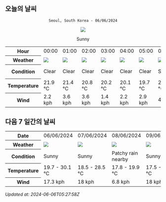 ## 오늘의 날씨
<div align="center">

`Seoul, South Korea - 06/06/2024`

<img src="https://cdn.weatherapi.com/weather/64x64/day/113.png"/>

Sunny

</div>


<table>
    <tr>
        <th>Hour</th>
        <td>00:00</td><td>01:00</td><td>02:00</td><td>03:00</td><td>04:00</td><td>05:00</td><td>06:00</td><td>07:00</td><td>08:00</td><td>09:00</td><td>10:00</td><td>11:00</td><td>12:00</td><td>13:00</td><td>14:00</td><td>15:00</td><td>16:00</td><td>17:00</td><td>18:00</td><td>19:00</td><td>20:00</td><td>21:00</td><td>22:00</td><td>23:00</td>
    </tr>
    <tr>
        <th>Weather</th>
        <td><img src="https://cdn.weatherapi.com/weather/64x64/night/113.png"></img></td><td><img src="https://cdn.weatherapi.com/weather/64x64/night/113.png"></img></td><td><img src="https://cdn.weatherapi.com/weather/64x64/night/113.png"></img></td><td><img src="https://cdn.weatherapi.com/weather/64x64/night/113.png"></img></td><td><img src="https://cdn.weatherapi.com/weather/64x64/night/113.png"></img></td><td><img src="https://cdn.weatherapi.com/weather/64x64/night/113.png"></img></td><td><img src="https://cdn.weatherapi.com/weather/64x64/day/113.png"></img></td><td><img src="https://cdn.weatherapi.com/weather/64x64/day/113.png"></img></td><td><img src="https://cdn.weatherapi.com/weather/64x64/day/113.png"></img></td><td><img src="https://cdn.weatherapi.com/weather/64x64/day/113.png"></img></td><td><img src="https://cdn.weatherapi.com/weather/64x64/day/113.png"></img></td><td><img src="https://cdn.weatherapi.com/weather/64x64/day/113.png"></img></td><td><img src="https://cdn.weatherapi.com/weather/64x64/day/113.png"></img></td><td><img src="https://cdn.weatherapi.com/weather/64x64/day/113.png"></img></td><td><img src="https://cdn.weatherapi.com/weather/64x64/day/116.png"></img></td><td><img src="https://cdn.weatherapi.com/weather/64x64/day/113.png"></img></td><td><img src="https://cdn.weatherapi.com/weather/64x64/day/113.png"></img></td><td><img src="https://cdn.weatherapi.com/weather/64x64/day/113.png"></img></td><td><img src="https://cdn.weatherapi.com/weather/64x64/day/113.png"></img></td><td><img src="https://cdn.weatherapi.com/weather/64x64/day/113.png"></img></td><td><img src="https://cdn.weatherapi.com/weather/64x64/night/113.png"></img></td><td><img src="https://cdn.weatherapi.com/weather/64x64/night/113.png"></img></td><td><img src="https://cdn.weatherapi.com/weather/64x64/night/113.png"></img></td><td><img src="https://cdn.weatherapi.com/weather/64x64/night/113.png"></img></td>
    </tr>
    <tr>
        <th>Condition</th>
        <td width="200px">Clear </td><td width="200px">Clear </td><td width="200px">Clear </td><td width="200px">Clear </td><td width="200px">Clear </td><td width="200px">Clear </td><td width="200px">Sunny</td><td width="200px">Sunny</td><td width="200px">Sunny</td><td width="200px">Sunny</td><td width="200px">Sunny</td><td width="200px">Sunny</td><td width="200px">Sunny</td><td width="200px">Sunny</td><td width="200px">Partly cloudy</td><td width="200px">Sunny</td><td width="200px">Sunny</td><td width="200px">Sunny</td><td width="200px">Sunny</td><td width="200px">Sunny</td><td width="200px">Clear </td><td width="200px">Clear </td><td width="200px">Clear </td><td width="200px">Clear </td>
    </tr>
    <tr>
        <th>Temperature</th>
        <td>21.9 °C</td><td>21.4 °C</td><td>20.8 °C</td><td>20.2 °C</td><td>20.1 °C</td><td>19.7 °C</td><td>20.1 °C</td><td>21.3 °C</td><td>22.5 °C</td><td>24 °C</td><td>25.3 °C</td><td>27.1 °C</td><td>28 °C</td><td>28.9 °C</td><td>30 °C</td><td>30.1 °C</td><td>29.4 °C</td><td>27.6 °C</td><td>26.7 °C</td><td>24.3 °C</td><td>22.6 °C</td><td>22.2 °C</td><td>21.7 °C</td><td>21 °C</td>
    </tr>
    <tr>
        <th>Wind</th>
        <td>2.2 kph</td><td>3.6 kph</td><td>3.6 kph</td><td>1.4 kph</td><td>2.2 kph</td><td>2.9 kph</td><td>4 kph</td><td>3.2 kph</td><td>2.2 kph</td><td>3.6 kph</td><td>2.9 kph</td><td>3.6 kph</td><td>5.4 kph</td><td>5.8 kph</td><td>9 kph</td><td>9.4 kph</td><td>16.9 kph</td><td>17.3 kph</td><td>15.1 kph</td><td>15.1 kph</td><td>9 kph</td><td>6.8 kph</td><td>6.1 kph</td><td>6.5 kph</td>
    </tr>
</table>


## 다음 7 일간의 날씨


<table>
    <tr>
        <th>Date</th>
        <td>06/06/2024</td><td>07/06/2024</td><td>08/06/2024</td><td>09/06/2024</td><td>10/06/2024</td><td>11/06/2024</td><td>12/06/2024</td>
    </tr>
    <tr>
        <th>Weather</th>
        <td><img src="https://cdn.weatherapi.com/weather/64x64/day/113.png"/></td><td><img src="https://cdn.weatherapi.com/weather/64x64/day/113.png"/></td><td><img src="https://cdn.weatherapi.com/weather/64x64/day/176.png"/></td><td><img src="https://cdn.weatherapi.com/weather/64x64/day/113.png"/></td><td><img src="https://cdn.weatherapi.com/weather/64x64/day/176.png"/></td><td><img src="https://cdn.weatherapi.com/weather/64x64/day/113.png"/></td><td><img src="https://cdn.weatherapi.com/weather/64x64/day/113.png"/></td>
    </tr>
    <tr>
        <th>Condition</th>
        <td width="200px">Sunny</td><td width="200px">Sunny</td><td width="200px">Patchy rain nearby</td><td width="200px">Sunny</td><td width="200px">Patchy rain nearby</td><td width="200px">Sunny</td><td width="200px">Sunny</td>
    </tr>
    <tr>
        <th>Temperature</th>
        <td>19.7 -  30.1 °C</td><td>18.5 -  28.5 °C</td><td>17.8 -  19.9 °C</td><td>17.5 -  30.3 °C</td><td>19.1 -  29.1 °C</td><td>19.7 -  29.5 °C</td><td>20.1 -  31.1 °C</td>
    </tr>
    <tr>
        <th>Wind</th>
        <td>17.3 kph</td><td>18 kph</td><td>6.8 kph</td><td>18 kph</td><td>17.3 kph</td><td>16.6 kph</td><td>16.2 kph</td>
    </tr>
</table>


*Updated at: 2024-06-06T05:27:58Z*
